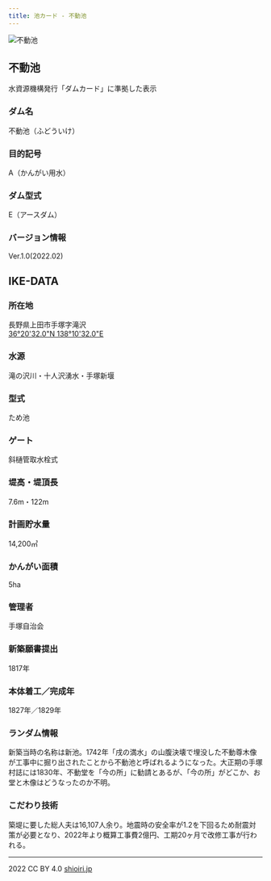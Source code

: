 ```yaml
---
title: 池カード - 不動池
---
```

![不動池](/IMG_4647.jpg) 

## 不動池
水資源機構発行「ダムカード」に準拠した表示

### ダム名
不動池（ふどういけ）

### 目的記号
A（かんがい用水）

### ダム型式
E（アースダム）

### バージョン情報
Ver.1.0(2022.02)

## IKE-DATA

### 所在地
長野県上田市手塚字滝沢  
[36°20'32.0"N 138°10'32.0"E](https://goo.gl/maps/xvi3WmNdCzzozhgt6)

### 水源
滝の沢川・十人沢湧水・手塚新堰

### 型式
ため池

### ゲート
斜樋管取水栓式

### 堤高・堤頂長
7.6m・122m

### 計画貯水量
14,200㎥

### かんがい面積
5ha

### 管理者
手塚自治会

### 新築願書提出
1817年

### 本体着工／完成年
1827年／1829年

### ランダム情報
新築当時の名称は新池。1742年「戌の満水」の山腹決壊で埋没した不動尊木像が工事中に掘り出されたことから不動池と呼ばれるようになった。大正期の手塚村誌には1830年、不動堂を「今の所」に勧請とあるが、「今の所」がどこか、お堂と木像はどうなったのか不明。

### こだわり技術
築堤に要した総人夫は16,107人余り。地震時の安全率が1.2を下回るため耐震対策が必要となり、2022年より概算工事費2億円、工期20ヶ月で改修工事が行われる。

---
2022 CC BY 4.0 [shioiri.jp](https://shioiri.jp)